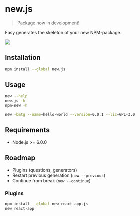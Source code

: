 # new.js

> Package now in development!

Easy generates the skeleton of your new NPM-package.

[![](https://asciinema.org/a/48638.png)](https://asciinema.org/a/48638)


## Installation

```bash
npm install --global new.js
```

## Usage

```bash
new --help
new.js -h
npm-new -h
```

```bash
new -bmtg --name=hello-world --version=0.0.1 --lic=GPL-3.0
```

## Requirements

- Node.js >= 6.0.0


## Roadmap

- Plugins (questions, generators)
- Restart previous generation (`new --previous`)
- Continue from break (`new --continue`)


### Plugins

```bash
npm install --global new-react-app.js
new react-app
```


<!-- ## Questions

- name
- description
- version
- author
- repository
- keywords
- license
- node minimum version
- init git
- dependencies
- devDependencies
- executive or/and library
- readme selector

Add license header to demo files (main, bin, test)

-->
